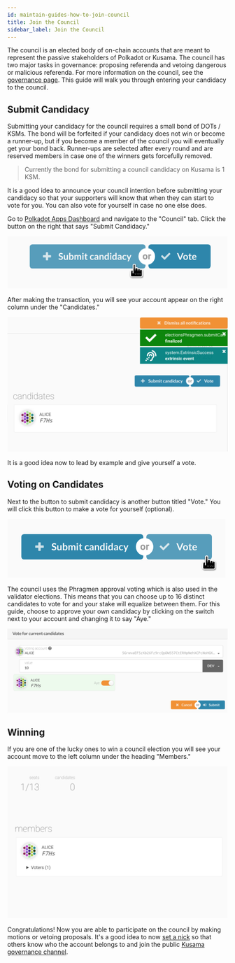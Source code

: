 ```yaml
---
id: maintain-guides-how-to-join-council
title: Join the Council
sidebar_label: Join the Council
---
```


The council is an elected body of on-chain accounts that are meant to represent the passive stakeholders of Polkadot or Kusama. The council has two major tasks in governance: proposing referenda and vetoing dangerous or malicious referenda. For more information on the council, see the [governance page](learn-governance#council). This guide will walk you through entering your candidacy to the council.

## Submit Candidacy

Submitting your candidacy for the council requires a small bond of DOTs / KSMs. The bond will be forfeited if your
candidacy does not win or become a runner-up, but if you become a member of the council you will eventually get your
bond back. Runner-ups are selected after every round and are reserved members in case one of the winners gets forcefully
removed.

> Currently the bond for submitting a council candidacy on Kusama is 1 KSM.

It is a good idea to announce your council intention before submitting your candidacy so that your supporters will know
that when they can start to vote for you. You can also vote for yourself in case no one else does.

Go to [Polkadot Apps Dashboard](https://polkadot.js.org/apps) and navigate to the "Council" tab. Click the button on the
right that says "Submit Candidacy."

![a](assets/council/submit_candidacy.png)

After making the transaction, you will see your account appear on the right column under the "Candidates." 

![b](assets/council/candidate.png)

It is a good idea now to lead by example and give yourself a vote.

## Voting on Candidates

Next to the button to submit candidacy is another button titled "Vote." You will click this button to make a vote for
yourself (optional).

![c](assets/council/vote.png)

The council uses the Phragmen approval voting which is also used in the validator elections. This means that you can
choose up to 16 distinct candidates to vote for and your stake will equalize between them. For this guide, choose to
approve your own candidacy by clicking on the switch next to your account and changing it to say "Aye."

![d](assets/council/vote_for_yourself.png)

## Winning

If you are one of the lucky ones to win a council election you will see your account move to the left column under
the heading "Members." 

![e](assets/council/member.png)

Congratulations! Now you are able to participate on the council by making motions or vetoing
proposals. It's a good idea to now [set a nick]() so that others know who the account belongs to and join the public
[Kusama governance channel](). 

